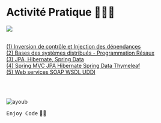 # Activité Pratique 👨🏻‍💻
![](https://miro.medium.com/max/647/1*PBTTH5RGrfT1RBXxr989XQ.png)

<br>
  
<a href="https://github.com/Ayoub-etoullali/Activites-Pratiques-JEE/tree/main/Activit%C3%A9%20Pratique%20N%C2%B0%201">
  (1) Inversion de contrôle et Injection des dépendances </a> <br>
<a href="https://github.com/Ayoub-etoullali/Activites-Pratiques-JEE/tree/main/Activit%C3%A9%20Pratique%20N%C2%B0%202">
  (2) Bases des systèmes distribués - Programmation Résaux </a> <br>
  <a href="https://github.com/Ayoub-etoullali/Activites-Pratiques-JEE/tree/main/Activit%C3%A9%20Pratique%20N%C2%B0%203">
  (3) JPA, Hibernate, Spring Data </a> <br>
<a href="https://github.com/Ayoub-etoullali/Activites-Pratiques-JEE/tree/main/Activit%C3%A9%20Pratique%20N%C2%B0%204">
  (4) Spring MVC JPA Hibernate Spring Data Thymeleaf </a> <br>
  <a href="https://github.com/Ayoub-etoullali/Activites-Pratiques-JEE/tree/main/Activit%C3%A9%20Pratique%20N%C2%B0%205">
  (5) Web services SOAP WSDL UDDI </a>

  <br><br>

![ayoub](https://user-images.githubusercontent.com/92756846/220727344-dbb21e84-4584-4055-bde5-a3c90a64a618.jpg)

<kbd>Enjoy Code</kbd> 👨‍💻
